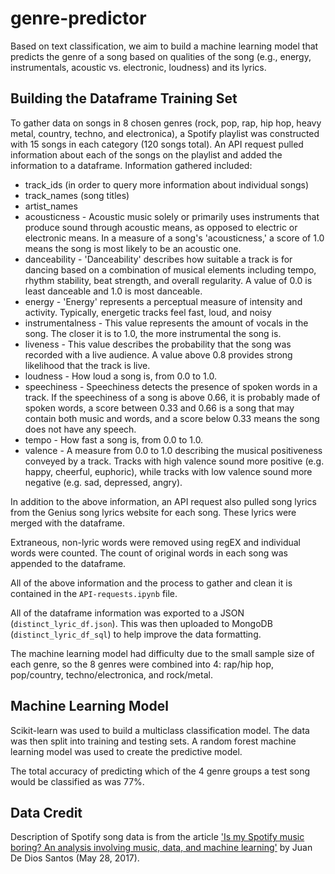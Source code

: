 # genre-predictor
Based on text classification, we aim to build a machine learning model that predicts the genre of a song based on qualities of the song (e.g., energy, instrumentals, acoustic vs. electronic, loudness) and its lyrics.

## Building the Dataframe Training Set
To gather data on songs in 8 chosen genres (rock, pop, rap, hip hop, heavy metal, country, techno, and electronica), a Spotify playlist was constructed with 15 songs in each category (120 songs total). An API request pulled information about each of the songs on the playlist and added the information to a dataframe. Information gathered included:

* track_ids (in order to query more information about individual songs)
* track_names (song titles)
* artist_names
* acousticness - Acoustic music solely or primarily uses instruments that produce sound through acoustic means, as opposed to electric or electronic means. In a measure of a song's 'acousticness,' a score of 1.0 means the song is most likely to be an acoustic one.
* danceability - 'Danceability' describes how suitable a track is for dancing based on a combination of musical elements including tempo, rhythm stability, beat strength, and overall regularity. A value of 0.0 is least danceable and 1.0 is most danceable.
* energy - 'Energy' represents a perceptual measure of intensity and activity. Typically, energetic tracks feel fast, loud, and noisy
* instrumentalness - This value represents the amount of vocals in the song. The closer it is to 1.0, the more instrumental the song is.
* liveness - This value describes the probability that the song was recorded with a live audience. A value above 0.8 provides strong likelihood that the track is live.
* loudness - How loud a song is, from 0.0 to 1.0.
* speechiness - Speechiness detects the presence of spoken words in a track. If the speechiness of a song is above 0.66, it is probably made of spoken words, a score between 0.33 and 0.66 is a song that may contain both music and words, and a score below 0.33 means the song does not have any speech.
* tempo - How fast a song is, from 0.0 to 1.0.
* valence - A measure from 0.0 to 1.0 describing the musical positiveness conveyed by a track. Tracks with high valence sound more positive (e.g. happy, cheerful, euphoric), while tracks with low valence sound more negative (e.g. sad, depressed, angry).

In addition to the above information, an API request also pulled song lyrics from the Genius song lyrics website for each song. These lyrics were merged with the dataframe. 

Extraneous, non-lyric words were removed using regEX and individual words were counted. The count of original words in each song was appended to the dataframe. 

All of the above information and the process to gather and clean it is contained in the `API-requests.ipynb` file.

All of the dataframe information was exported to a JSON (`distinct_lyric_df.json`). This was then uploaded to MongoDB (`distinct_lyric_df_sql`) to help improve the data formatting.

The machine learning model had difficulty due to the small sample size of each genre, so the 8 genres were combined into 4: rap/hip hop, pop/country, techno/electronica, and rock/metal.

## Machine Learning Model
Scikit-learn was used to build a multiclass classification model. The data was then split into training and testing sets. A random forest machine learning model was used to create the predictive model. 

The total accuracy of predicting which of the 4 genre groups a test song would be classified as was 77%.

## Data Credit
Description of Spotify song data is from the article <a href='https://towardsdatascience.com/is-my-spotify-music-boring-an-analysis-involving-music-data-and-machine-learning-47550ae931de'>'Is my Spotify music boring? An analysis involving music, data, and machine learning'</a> by Juan De Dios Santos (May 28, 2017).
